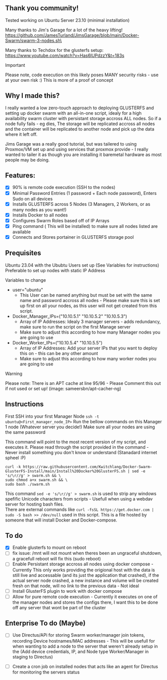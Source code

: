 ## Thank you community!
Tested working on Ubuntu Server 23.10 (minimal installation)

Many thanks to Jim's Garage for a lot of the heavy lifting!\
https://github.com/JamesTurland/JimsGarage/blob/main/Docker-Swarm/swarm-3-nodes.sh\

Many thanks to Techdox for the glusterfs setup:\
https://www.youtube.com/watch?v=Has6lUPdzzY&t=183s

> [!IMPORTANT]
> Please note, code execution on this likely poses MANY security risks - use at your own risk :)
> This is more of a proof of concept



## Why I made this?
I really wanted a low zero-touch approach to deploying GLUSTERFS and setting up docker swarm with an all-in-one script, idealy for a high availability swarm cluster with persistant storage accross ALL nodes. So if a node fully fails - eg dies, The storage will be replicated accross all nodes and the container will be replicated to another node and pick up the data where it left off. 

Jims Garage was a really good tutorial, but was tailered to using Proxmox/VM set up and using services that proxmox provide - I really wanted to tailer it as though you are installing it baremetal hardware as most people may be doing. 

## Features:
- [X] 90% is remote code execution (SSH to the nodes)
- [X] Minimal Password Entries (1 password + Each node password), Enters Sudo on all devices
- [x] Installs GLUSTERFS across 5 Nodes (3 Managers, 2 Workers, or as many nodes as you want!)
- [X] Installs Docker to all nodes
- [X] Configures Swarm Roles based off of IP Arrays
- [X] Ping command ( This will be installed) to make sure all nodes listed are available
- [X] Connects and Stores portainer in GLUSTERFS storage pool

## Prequisites
Ubuntu 23.04 with the Ububtu Users set up (See Variables for instructions) 
Preferable to set up nodes with static IP Address

Variables to change
 * user="ubuntu"
   * This User can be named anything but must be set with the same name and password accross all nodes - Please make sure this is set up first on all your nodes, as this user will not get created from this script.
 * Docker_Manager_IPs=("10.10.5.1" "10.10.5.2" "10.10.5.3")
   * Array of IP Addresses: Idealy 3 manager servers - adds redundancy, make sure to run the script on the first Manage server
   * Make sure to adjust this according to how many Manager nodes you are going to use
 * Docker_Worker_IPs=("10.10.5.4" "10.10.5.5")
   * Array of IP Addresses: Add your server IPs that you want to deploy this on - this can be any other amount
   * Make sure to adjust this according to how many worker nodes you are going to use

> [!WARNING]
> Please note: There is an APT cache at line 95/96 - Please Comment this out if not used or set up! (image: sameersbn/apt-cacher-ng)

## Instructions
First SSH into your first Manager Node
` ssh -t ubuntu@<First_manager_node_IP> `
Run the bellow commands on this Manager 1 node (Whatever server you decide!)
Make sure all your nodes are using the same password 

This command will point to the most recent version of my script, and executes it.
Please read through the script provided in the command -  Never install something you don't know or understand (Stanadard internet spheel :P)
```
curl -k https://raw.githubusercontent.com/Kwitchlang/Docker-Swarm-GlusterFS-Install/main/Install%20Docker%20GlusterFS.sh | sed -e 's/\r//g' > swarm.sh && \
sudo chmod a+x swarm.sh && \
sudo bash ./swarm.sh
```
This command ` sed -e 's/\r//g' > swarm.sh ` is used to strip any windows spefific Unicode characters from scripts - Usefull when using a webdav server for hosting bash files.\
There are external commands like ` curl -fsSL https://get.docker.com | sudo -S bash >> /dev/null ` used in this script. This is a file hosted by someone that will install Docker and Docker-compose.

## To do
- [x] Enable glusterfs to mount on reboot
- [ ] fix issue: /mnt will not mount when theres been an ungraceful shutdown, a gracefull reboot will fix this (sudo reboot) 
- [ ] Enable Persistant storage accross all nodes using docker compose - Currently This only works providing the origional host with the data is still live and accessable (and its just the application that crashed), if the actual server node crashed, a new instance and volume will be created fresh on that node, will no link to the previous data - Not ideal
- [ ] Install GlusterFS plugin to work with docker compose
- [ ] Allow for pure remote code execution - Currently it executes on one of the manager nodes and stores the configs there, I want this to be done off any server that wont be part of the cluster

## Enterprise To do (Maybe)
- [ ] Use Directus/APi for storing Swarm worker/manager join tokens, recording Device hostnames/MAC addresses - This will be usefull for when wanting to add a node to the server that weren't  already setup in the (Add device credentials, IP, and Node type Worker/Manager in staging to Directus)
- [ ] Create a cron job on installed nodes that acts like an agent for Directus for monitoring the servers status  

